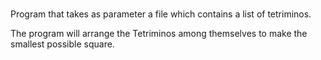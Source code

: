 # 

Program that takes as parameter a file which contains a list of tetriminos.

The program will arrange the Tetriminos among themselves to make the smallest possible square.
